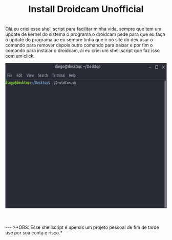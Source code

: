 <br>
<h1 align="center">Install Droidcam Unofficial</h1>
<br>
Olá eu criei esse shell script para facilitar minha vida, sempre que tem um update de kernel do sistema o programa o droidcam pede para que eu faça o update do programa ae eu sempre tinha que ir no site do dev usar o comando para remover depois outro comando para baixar e por fim o comando para instalar o droidcam, ai eu criei um shell script que faz isso com um click.  

<br>
<p align="center">
  <img width="922" height="455" src=assets/install_droidcam.gif">
</p>
<br><br>
---
>*OBS: Esse shellscript é apenas um projeto pessoal de fim de tarde use por sua conta e risco.*